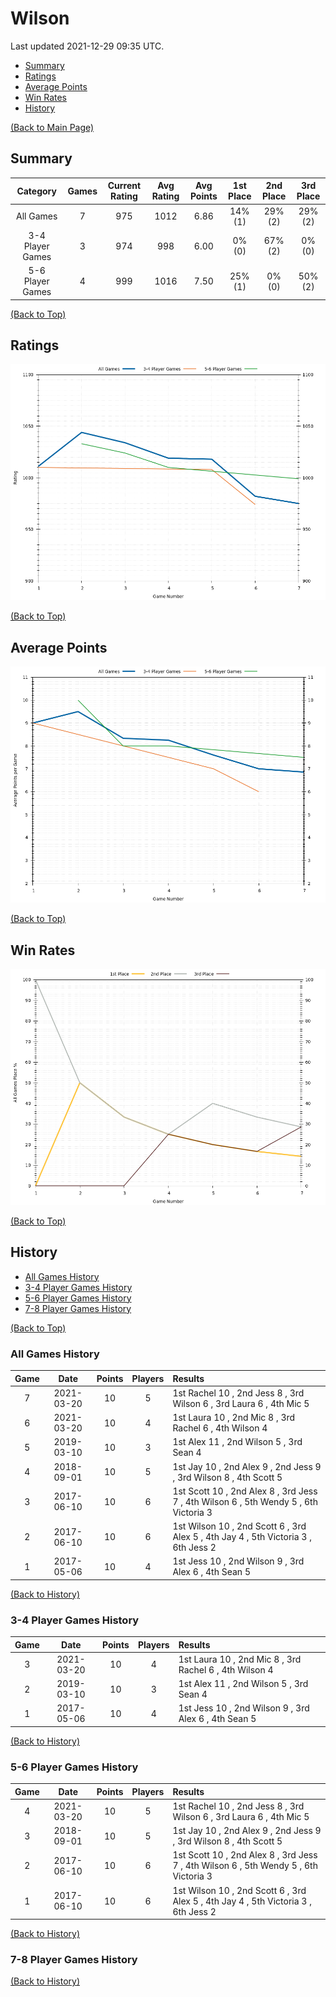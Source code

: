 # Wilson

Last updated 2021-12-29 09:35 UTC.

- [Summary](#summary)
- [Ratings](#ratings)
- [Average Points](#average-points)
- [Win Rates](#win-rates)
- [History](#history)

[(Back to Main Page)](../../#)

## Summary

| **Category**     | **Games** | **Current Rating** | **Avg Rating** | **Avg Points** | **1st Place** | **2nd Place** | **3rd Place** |
| :---:            | :---:     | :---:              | :---:          | :---:          | :---:         | :---:         | :---:         |
| All Games        | 7         | 975                | 1012           | 6.86           | 14% (1)       | 29% (2)       | 29% (2)       |
| 3-4 Player Games | 3         | 974                | 998            | 6.00           | 0% (0)        | 67% (2)       | 0% (0)        |
| 5-6 Player Games | 4         | 999                | 1016           | 7.50           | 25% (1)       | 0% (0)        | 50% (2)       |

[(Back to Top)](#)

## Ratings

![Ratings History Plot](plots/rating_vs_game_number.png)

[(Back to Top)](#)

## Average Points

![Average Points History Plot](plots/average_points_vs_game_number.png)

[(Back to Top)](#)

## Win Rates

![Win Rates Plot](plots/place_percentage_vs_game_number_all_games.png)

[(Back to Top)](#)

## History

- [All Games History](#all-games-history)
- [3-4 Player Games History](#3-4-player-games-history)
- [5-6 Player Games History](#5-6-player-games-history)
- [7-8 Player Games History](#7-8-player-games-history)

[(Back to Top)](#)

### All Games History

| **Game** | **Date**   | **Points** | **Players** | **Results**                                                                          |
| :---:    | :---:      | :---:      | :---:       | :---                                                                                 |
| 7        | 2021-03-20 | 10         | 5           | 1st Rachel 10 , 2nd Jess 8 , 3rd Wilson 6 , 3rd Laura 6 , 4th Mic 5                  |
| 6        | 2021-03-20 | 10         | 4           | 1st Laura 10 , 2nd Mic 8 , 3rd Rachel 6 , 4th Wilson 4                               |
| 5        | 2019-03-10 | 10         | 3           | 1st Alex 11 , 2nd Wilson 5 , 3rd Sean 4                                              |
| 4        | 2018-09-01 | 10         | 5           | 1st Jay 10 , 2nd Alex 9 , 2nd Jess 9 , 3rd Wilson 8 , 4th Scott 5                    |
| 3        | 2017-06-10 | 10         | 6           | 1st Scott 10 , 2nd Alex 8 , 3rd Jess 7 , 4th Wilson 6 , 5th Wendy 5 , 6th Victoria 3 |
| 2        | 2017-06-10 | 10         | 6           | 1st Wilson 10 , 2nd Scott 6 , 3rd Alex 5 , 4th Jay 4 , 5th Victoria 3 , 6th Jess 2   |
| 1        | 2017-05-06 | 10         | 4           | 1st Jess 10 , 2nd Wilson 9 , 3rd Alex 6 , 4th Sean 5                                 |

[(Back to History)](#history)

### 3-4 Player Games History

| **Game** | **Date**   | **Points** | **Players** | **Results**                                            |
| :---:    | :---:      | :---:      | :---:       | :---                                                   |
| 3        | 2021-03-20 | 10         | 4           | 1st Laura 10 , 2nd Mic 8 , 3rd Rachel 6 , 4th Wilson 4 |
| 2        | 2019-03-10 | 10         | 3           | 1st Alex 11 , 2nd Wilson 5 , 3rd Sean 4                |
| 1        | 2017-05-06 | 10         | 4           | 1st Jess 10 , 2nd Wilson 9 , 3rd Alex 6 , 4th Sean 5   |

[(Back to History)](#history)

### 5-6 Player Games History

| **Game** | **Date**   | **Points** | **Players** | **Results**                                                                          |
| :---:    | :---:      | :---:      | :---:       | :---                                                                                 |
| 4        | 2021-03-20 | 10         | 5           | 1st Rachel 10 , 2nd Jess 8 , 3rd Wilson 6 , 3rd Laura 6 , 4th Mic 5                  |
| 3        | 2018-09-01 | 10         | 5           | 1st Jay 10 , 2nd Alex 9 , 2nd Jess 9 , 3rd Wilson 8 , 4th Scott 5                    |
| 2        | 2017-06-10 | 10         | 6           | 1st Scott 10 , 2nd Alex 8 , 3rd Jess 7 , 4th Wilson 6 , 5th Wendy 5 , 6th Victoria 3 |
| 1        | 2017-06-10 | 10         | 6           | 1st Wilson 10 , 2nd Scott 6 , 3rd Alex 5 , 4th Jay 4 , 5th Victoria 3 , 6th Jess 2   |

[(Back to History)](#history)

### 7-8 Player Games History


[(Back to History)](#history)

